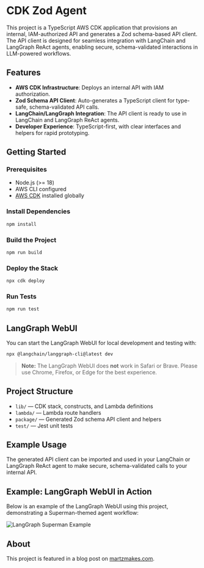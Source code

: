 # CDK Zod Agent

This project is a TypeScript AWS CDK application that provisions an internal, IAM-authorized API and generates a Zod schema-based API client. The API client is designed for seamless integration with LangChain and LangGraph ReAct agents, enabling secure, schema-validated interactions in LLM-powered workflows.



## Features

- **AWS CDK Infrastructure**: Deploys an internal API with IAM authorization.
- **Zod Schema API Client**: Auto-generates a TypeScript client for type-safe, schema-validated API calls.
- **LangChain/LangGraph Integration**: The API client is ready to use in LangChain and LangGraph ReAct agents.
- **Developer Experience**: TypeScript-first, with clear interfaces and helpers for rapid prototyping.

## Getting Started

### Prerequisites
- Node.js (>= 18)
- AWS CLI configured
- [AWS CDK](https://docs.aws.amazon.com/cdk/latest/guide/getting_started.html) installed globally

### Install Dependencies

```bash
npm install
```

### Build the Project

```bash
npm run build
```

### Deploy the Stack

```bash
npx cdk deploy
```

### Run Tests

```bash
npm run test
```

## LangGraph WebUI

You can start the LangGraph WebUI for local development and testing with:

```bash
npx @langchain/langgraph-cli@latest dev
```

> **Note:** The LangGraph WebUI does **not** work in Safari or Brave. Please use Chrome, Firefox, or Edge for the best experience.

## Project Structure

- `lib/` — CDK stack, constructs, and Lambda definitions
- `lambda/` — Lambda route handlers
- `package/` — Generated Zod schema API client and helpers
- `test/` — Jest unit tests

## Example Usage

The generated API client can be imported and used in your LangChain or LangGraph ReAct agent to make secure, schema-validated calls to your internal API.

## Example: LangGraph WebUI in Action

Below is an example of the LangGraph WebUI using this project, demonstrating a Superman-themed agent workflow:

![LangGraph Superman Example](superman-example.gif)

## About

This project is featured in a blog post on [martzmakes.com](https://martzmakes.com/).
